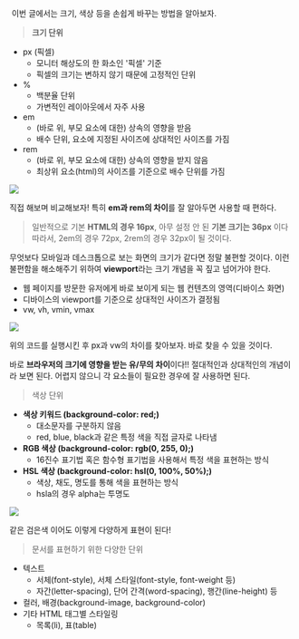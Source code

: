  이번 글에서는 크기, 색상 등을 손쉽게 바꾸는 방법을 알아보자.

> **크기 단위**

-   px (픽셀)
    -   모니터 해상도의 한 화소인 '픽셀' 기준
    -   픽셀의 크기는 변하지 않기 때문에 고정적인 단위
-   %
    -   백분율 단위
    -   가변적인 레이아웃에서 자주 사용
-   em
    -   (바로 위, 부모 요소에 대한) 상속의 영향을 받음
    -   배수 단위, 요소에 지정된 사이즈에 상대적인 사이즈를 가짐
-   rem
    -   (바로 위, 부모 요소에 대한) 상속의 영향을 받지 않음
    -   최상위 요소(html)의 사이즈를 기준으로 배수 단위를 가짐

![](https://blog.kakaocdn.net/dn/FExsx/btrI2xt90lv/iOjwF6TXWhUNKX9wTi7HJ1/img.png)

직접 해보며 비교해보자! 특히 **em과 rem의 차이**를 잘 알아두면 사용할 때 편하다.

> 일반적으로 기본 **HTML의 경우 16px**, 아무 설정 안 된 **기본 크기는 36px** 이다  
> 따라서, 2em의 경우 72px, 2rem의 경우 32px이 될 것이다.

무엇보다 모바일과 데스크톱으로 보는 화면의 크기가 같다면 정말 불편할 것이다. 이런 불편함을 해소해주기 위하여 **viewport**라는 크기 개념을 꼭 짚고 넘어가야 한다.

-   웹 페이지를 방문한 유저에게 바로 보이게 되는 웹 컨텐츠의 영역(디바이스 화면)
-   디바이스의 viewport를 기준으로 상대적인 사이즈가 결정됨
-   vw, vh, vmin, vmax

![](https://blog.kakaocdn.net/dn/d6aH3O/btrI6q1R3X9/c9nrGVE2tAPzkLYw2vWzu1/img.png)

위의 코드를 실행시킨 후 px과 vw의 차이를 찾아보자. 바로 찾을 수 있을 것이다.

바로 **브라우저의 크기에 영향을 받는 유/무의 차이**이다!! 절대적인과 상대적인의 개념이라 보면 된다. 어렵지 않으니 각 요소들이 필요한 경우에 잘 사용하면 된다.

> 색상 단위

-   **색상 키워드 (background-color: red;)**
    -   대소문자를 구분하지 않음
    -   red, blue, black과 같은 특정 색을 직접 글자로 나타냄
-   **RGB 색상 (background-color: rgb(0, 255, 0);)**
    -   16진수 표기법 혹은 함수형 표기법을 사용해서 특정 색을 표현하는 방식
-   **HSL 색상 (background-color: hsl(0, 100%, 50%);)**
    -   색상, 채도, 명도를 통해 색을 표현하는 방식
    -   hsla의 경우 alpha는 투명도

![](https://blog.kakaocdn.net/dn/bZSccw/btrI1VPMSEb/rXq7l9EOL1hFTPJeUKg1r1/img.png)

같은 검은색 이어도 이렇게 다양하게 표현이 된다!

> 문서를 표현하기 위한 다양한 단위

-   텍스트
    -   서체(font-style), 서체 스타일(font-style, font-weight 등)
    -   자간(letter-spacing), 단어 간격(word-spacing), 행간(line-height) 등
-   컬러, 배경(background-image, background-color)
-   기타 HTML 태그별 스타일링
    -   목록(li), 표(table)